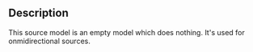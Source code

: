 ## Description

This source model is an empty model which does nothing. It's used for onmidirectional sources.